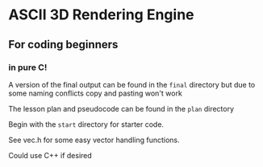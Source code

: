 # ASCII 3D Rendering Engine
## For coding beginners
### in pure C!

A version of the final output can be found in the `final` directory but due
to some naming conflicts copy and pasting won't work


The lesson plan and pseudocode can be found in the `plan` directory


Begin with the `start` directory for starter code. 

See vec.h for some easy vector handling functions.

Could use C++ if desired
